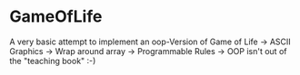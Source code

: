 # GameOfLife

A very basic attempt to implement an oop-Version of Game of Life
-> ASCII Graphics
-> Wrap around array
-> Programmable Rules
-> OOP isn't out of the "teaching book" :-)
